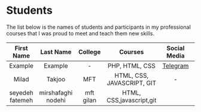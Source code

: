 # Students

The list below is the names of students and participants in my professional courses that I was proud to meet and teach them new skills.

| First Name      | Last Name | College | Courses | Social Media | Comments |
| :----: | :----: | :----: | :----: | :----: | :----: |
| Example     | Example     | - | PHP, HTML, CSS | [Telegram](https://t.me) | My dude |
| Milad     | Takjoo     | MFT | HTML, CSS, JAVASCRIPT, GIT | - | ready to develop |
| seyedeh fatemeh   | mirshafaghi nodehi   | mft gilan |  HTML, CSS,javascript,git | | |